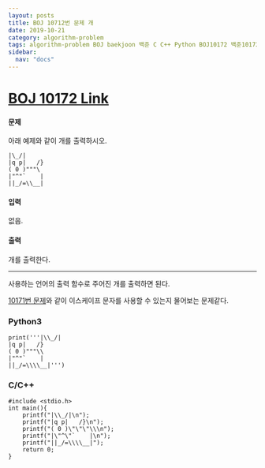 ```yaml
---
layout: posts
title: BOJ 10712번 문제 개
date: 2019-10-21
category: algorithm-problem
tags: algorithm-problem BOJ baekjoon 백준 C C++ Python BOJ10172 백준10172
sidebar:
  nav: "docs"
---
```

# [BOJ 10172 Link](https://www.acmicpc.net/problem/10172)
#### 문제
아래 예제와 같이 개를 출력하시오.
```
|\_/|
|q p|   /}
( 0 )"""\
|"^"`    |
||_/=\\__|
```
#### 입력
없음.

#### 출력
개를 출력한다.
- - -
사용하는 언어의 출력 함수로 주어진 개를 출력하면 된다.

[10171번 문제](https://www.acmicpc.net/problem/10171)와 같이 이스케이프 문자를 사용할 수 있는지 물어보는 문제같다.
### Python3
```
print('''|\\_/|
|q p|   /}
( 0 )"""\\
|"^"`    |
||_/=\\\\__|''')
```
### C/C++
```
#include <stdio.h>
int main(){
	printf("|\\_/|\n");
	printf("|q p|   /}\n");
	printf("( 0 )\"\"\"\\\n");
	printf("|\"^\"`    |\n");
    printf("||_/=\\\\__|");
    return 0;
}
```